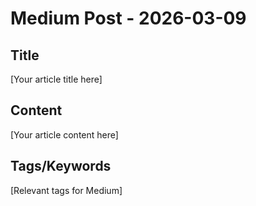# Medium Post - 2026-03-09

## Title
[Your article title here]

## Content
[Your article content here]

## Tags/Keywords
[Relevant tags for Medium]
